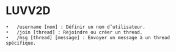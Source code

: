 # LUVV2D

	•	/username [nom] : Définir un nom d’utilisateur.
	•	/join [thread] : Rejoindre ou créer un thread.
	•	/msg [thread] [message] : Envoyer un message à un thread spécifique.
